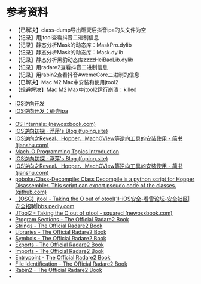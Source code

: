 # 参考资料

* 【已解决】class-dump导出砸壳后抖音ipa的头文件为空
* 【记录】用jtool查看抖音二进制信息
* 【记录】静态分析Mask的动态库：MaskPro.dylib
* 【记录】静态分析Mask的动态库：Mask.dylib
* 【记录】静态分析黑豹动态库zzzzHeiBaoLib.dylib
* 【记录】用radare2查看抖音二进制信息
* 【记录】用rabin2查看抖音AwemeCore二进制的信息
* 【已解决】Mac M2 Max中安装和使用jtool2
* 【规避解决】Mac M2 Max中jtool2运行崩溃：killed
* 
* [iOS逆向开发](http://book.crifan.org/books/ios_reverse_dev/website)
* [iOS逆向开发：砸壳ipa](https://book.crifan.org/books/ios_re_crack_shell_ipa/website/)
* 
* [OS Internals: (newosxbook.com)](http://newosxbook.com/index.php?page=Appendix)
* [IOS逆向初探 · 浮萍's Blog (fuping.site)](https://fuping.site/2020/12/16/IOS-APP-tomatodo-Cracked/)
* [iOS逆向之Reveal、Hopper、MachOView等逆向工具的安装使用 - 简书 (jianshu.com)](https://www.jianshu.com/p/cd360114bbf5)
* [Mach-O Programming Topics Introduction](https://developer.apple.com/library/archive/documentation/DeveloperTools/Conceptual/MachOTopics/0-Introduction/introduction.html)
* [IOS逆向初探 · 浮萍's Blog (fuping.site)](https://fuping.site/2020/12/16/IOS-APP-tomatodo-Cracked/)
* [iOS逆向之Reveal、Hopper、MachOView等逆向工具的安装使用 - 简书 (jianshu.com)](https://www.jianshu.com/p/cd360114bbf5)
* [poboke/Class-Decompile: Class Decompile is a python script for Hopper Disassembler. This script can export pseudo code of the classes. (github.com)](https://github.com/poboke/Class-Decompile)
* [【OSG】jtool - Taking the O out of otool(1)-iOS安全-看雪论坛-安全社区|安全招聘|bbs.pediy.com](https://bbs.pediy.com/thread-220100.htm)
* [JTool2 - Taking the O out of otool - squared (newosxbook.com)](http://www.newosxbook.com/tools/jtool.html)
* [Program Sections - The Official Radare2 Book](https://book.rada.re/tools/rabin2/program_sections.html)
* [Strings - The Official Radare2 Book](https://book.rada.re/tools/rabin2/strings.html)
* [Libraries - The Official Radare2 Book](https://book.rada.re/tools/rabin2/libraries.html)
* [Symbols - The Official Radare2 Book](https://book.rada.re/tools/rabin2/symbols.html)
* [Exports - The Official Radare2 Book](https://book.rada.re/tools/rabin2/exports.html)
* [Imports - The Official Radare2 Book](https://book.rada.re/tools/rabin2/imports.html)
* [Entrypoint - The Official Radare2 Book](https://book.rada.re/tools/rabin2/entrypoints.html)
* [File Identification - The Official Radare2 Book](https://book.rada.re/tools/rabin2/file_identification.html)
* [Rabin2 - The Official Radare2 Book](https://book.rada.re/tools/rabin2/intro.html)
* 